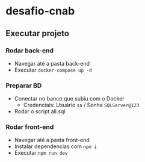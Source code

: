 # desafio-cnab

## Executar projeto

### Rodar back-end
- Navegar até a pasta back-end
- Executar `docker-compose up -d`

### Preparar BD
- Conectar no banco que subiu com o Docker
  - Credenciais: Usuário `sa` / Senha `SQLServer@123`
- Rodar o script all.sql

### Rodar front-end
- Navegar até a pasta front-end
- Instalar dependencias com `npm i`
- Executar `npm run dev`
